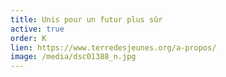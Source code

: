 ```yaml
---
title: Unis pour un futur plus sûr
active: true
order: K
lien: https://www.terredesjeunes.org/a-propos/
image: /media/dsc01388_n.jpg
---
```


